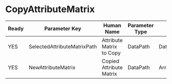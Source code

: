 # CopyAttributeMatrix

| Ready | Parameter Key | Human Name | Parameter Type | Parameter Class |
|-------|---------------|------------|-----------------|----------------|
| YES | SelectedAttributeMatrixPath | Attribute Matrix to Copy | DataPath | DataGroupSelectionParameter |
| YES | NewAttributeMatrix | Copied Attribute Matrix | DataPath | ArrayCreationParameter |
